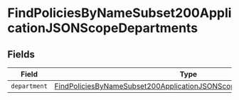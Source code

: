 # FindPoliciesByNameSubset200ApplicationJSONScopeDepartments


## Fields

| Field                                                                                                                                                                   | Type                                                                                                                                                                    | Required                                                                                                                                                                | Description                                                                                                                                                             |
| ----------------------------------------------------------------------------------------------------------------------------------------------------------------------- | ----------------------------------------------------------------------------------------------------------------------------------------------------------------------- | ----------------------------------------------------------------------------------------------------------------------------------------------------------------------- | ----------------------------------------------------------------------------------------------------------------------------------------------------------------------- |
| `department`                                                                                                                                                            | [FindPoliciesByNameSubset200ApplicationJSONScopeDepartmentsDepartment](../../models/operations/findpoliciesbynamesubset200applicationjsonscopedepartmentsdepartment.md) | :heavy_minus_sign:                                                                                                                                                      | N/A                                                                                                                                                                     |